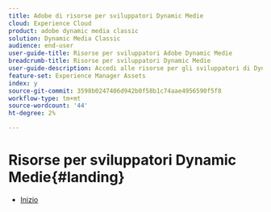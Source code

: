 ```yaml
---
title: Adobe di risorse per sviluppatori Dynamic Medie
cloud: Experience Cloud
product: adobe dynamic media classic
solution: Dynamic Media Classic
audience: end-user
user-guide-title: Risorse per sviluppatori Adobe Dynamic Medie
breadcrumb-title: Risorse per sviluppatori Dynamic Medie
user-guide-description: Accedi alle risorse per gli sviluppatori di Dynamic Medie, come la guida di riferimento per visualizzatori, le API Image Server e Image Rendering e le note sulla versione di Scene7 archiviate.
feature-set: Experience Manager Assets
index: y
source-git-commit: 3598b0247406d942b0f58b1c74aae4956590f5f8
workflow-type: tm+mt
source-wordcount: '44'
ht-degree: 2%

---
```



# Risorse per sviluppatori Dynamic Medie{#landing}

+ [Inizio](home.md)

<!--This TOC may not be necessary. Not sure, so leaving it in.
+ [Viewers Reference Guide](/help/aem-viewers-ref/homeviewers.md)
+ [IS/IR API](/help/aem-is-ir-api/homeisir.md)
+ [IPS API](/help/aem-ips-api/c-overview.md)
+ [Image Authoring](/help/aem-ia/aem-ia-home.md)
+ [Dynamic Media Classic Release Notes](/help/s7-release-notes/homern.md)
-->

